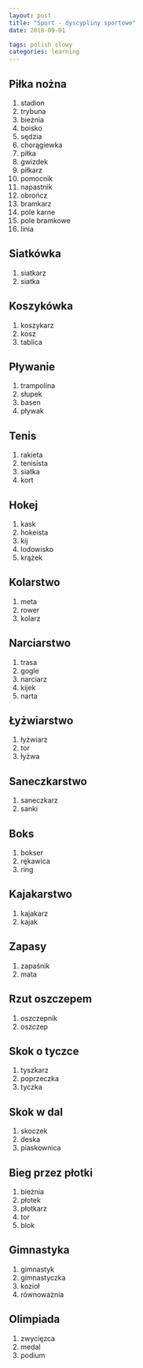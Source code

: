 ```yaml
---
layout: post
title: "Sport - dyscypliny sportowe"
date: 2018-09-01

tags: polish slowy
categories: learning
---
```

## Piłka nożna

1. stadion
2. trybuna
3. bieżnia
4. boisko
5. sędzia
6. chorągiewka
7. piłka
8. gwizdek
9. piłkarz
10. pomocnik
11. napastnik
12. obrończ
13. bramkarz
14. pole karne
15. pole bramkowe
16. linia

## Siatkówka

1. siatkarz
2. siatka

## Koszykówka

1. koszykarz
2. kosz
3. tablica

## Pływanie

1. trampolina
2. słupek
3. basen
4. pływak

## Tenis

1. rakieta
2. tenisista
3. siatka
4. kort

## Hokej

1. kask
2. hokeista
3. kij
4. lodowisko
5. krążek

## Kolarstwo

1. meta
2. rower
3. kolarz

## Narciarstwo

1. trasa
2. gogle
3. narciarz
4. kijek
5. narta

## Łyżwiarstwo

1. łyżwiarz
2. tor
3. łyżwa

## Saneczkarstwo

1. saneczkarz
2. sanki

## Boks

1. bokser
2. rękawica
3. ring

## Kajakarstwo

1. kajakarz
2. kajak

## Zapasy

1. zapaśnik
2. mata

## Rzut oszczepem

1. oszczepnik
2. oszczep

## Skok o tyczce

1. tyszkarz
2. poprzeczka
3. tyczka

## Skok w dal

1. skoczek
2. deska
3. piaskownica

## Bieg przez płotki

1. bieżnia
2. płotek
3. płotkarz
4. tor
5. blok

## Gimnastyka

1. gimnastyk
2. gimnastyczka
3. kozioł
4. równoważnia

## Olimpiada

1. zwycięzca
2. medal
3. podium